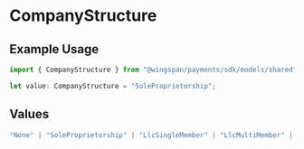 # CompanyStructure

## Example Usage

```typescript
import { CompanyStructure } from "@wingspan/payments/sdk/models/shared";

let value: CompanyStructure = "SoleProprietorship";
```

## Values

```typescript
"None" | "SoleProprietorship" | "LlcSingleMember" | "LlcMultiMember" | "CorporationS" | "LLCCorporationS" | "LLCCorporationC" | "LLCPartnership" | "CorporationC" | "Partnership"
```